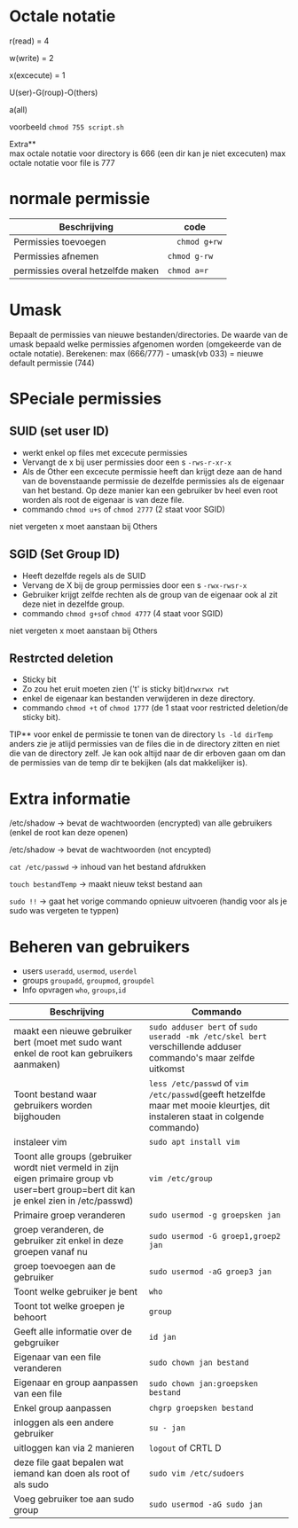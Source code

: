 # Octale notatie

r(read) = 4

w(write) = 2

x(excecute) = 1

U(ser)-G(roup)-O(thers)

a(all)


voorbeeld `chmod 755 script.sh`

Extra**  
max octale notatie voor directory is 666 (een dir kan je niet excecuten)
max octale notatie voor file is 777 

# normale permissie

| Beschrijving   |  code |
|---|---|
|Permissies toevoegen |  `   chmod g+rw `| 
| Permissies afnemen  | `chmod g-rw`  | 
| permissies overal hetzelfde maken  | `chmod a=r`  | 


# Umask 
Bepaalt de permissies van nieuwe bestanden/directories. De waarde van de umask bepaald welke permissies afgenomen worden (omgekeerde van de octale notatie). 
Berekenen: max (666/777) - umask(vb 033) = nieuwe default permissie (744)


# SPeciale permissies 
## SUID (set user ID)
- werkt enkel op files met excecute permissies 
- Vervangt de x bij user permissies door een s `-rws-r-xr-x` 
- Als de Other een excecute permissie heeft dan krijgt deze aan de hand van de bovenstaande permissie de  dezelfde permissies als de eigenaar van het bestand. Op deze manier kan een gebruiker bv heel even root worden als root de eigenaar is van deze file.
- commando `chmod u+s` of `chmod 2777` (2 staat voor SGID)

niet vergeten x moet aanstaan bij Others

## SGID (Set Group ID)
- Heeft dezelfde regels als de SUID 
- Vervang de X bij de group permissies door een s `-rwx-rwsr-x`
- Gebruiker krijgt zelfde rechten als de group van de eigenaar ook al zit deze niet in dezelfde group. 
- commando `chmod g+s`of `chmod 4777` (4 staat voor SGID) 

niet vergeten x moet aanstaan bij Others

## Restrcted deletion
- Sticky bit 
- Zo zou het eruit moeten zien ('t' is sticky bit)`drwxrwx rwt`
- enkel de eigenaar kan bestanden verwijderen in deze directory.
- commando `chmod +t` of `chmod 1777` (de 1 staat voor restricted deletion/de sticky bit).

TIP** voor enkel de permissie te tonen van de directory `ls -ld dirTemp` anders zie je atlijd permissies van de files die in de directory zitten en niet die van de directory zelf. Je kan ook altijd naar de dir erboven gaan om dan de permissies van de temp dir te bekijken (als dat makkelijker is).


# Extra informatie

/etc/shadow -> bevat de wachtwoorden (encrypted) van alle gebruikers (enkel de root kan deze openen)

/etc/shadow -> bevat de wachtwoorden (not encypted)

`cat /etc/passwd` -> inhoud van het bestand afdrukken

`touch bestandTemp` -> maakt nieuw tekst bestand aan

`sudo !!` -> gaat het vorige commando opnieuw uitvoeren (handig voor als je sudo was vergeten te typpen)


# Beheren van gebruikers 
- users `useradd`, `usermod`, `userdel`
- groups `groupadd`, `groupmod`, `groupdel`
- Info opvragen `who`, `groups`,`id`

|Beschrijving| Commando |
|---|---|
|maakt een nieuwe gebruiker bert (moet met sudo want enkel de root kan gebruikers aanmaken)|`sudo adduser bert` of `sudo useradd -mk /etc/skel bert` verschillende adduser commando's maar zelfde uitkomst|
| Toont bestand waar gebruikers worden bijghouden | `less /etc/passwd` of `vim /etc/passwd`(geeft hetzelfde maar met mooie kleurtjes, dit instaleren staat in colgende commando) |
| instaleer vim | `sudo apt install vim`|
| Toont alle groups (gebruiker wordt niet vermeld in zijn eigen primaire group vb user=bert group=bert dit kan je enkel zien in /etc/passwd)| `vim /etc/group` |
| Primaire groep veranderen | `sudo usermod -g groepsken jan` |
| groep veranderen, de gebruiker zit enkel in deze groepen vanaf nu | `sudo usermod -G groep1,groep2 jan`|
| groep toevoegen aan de gebruiker | `sudo usermod -aG groep3 jan`|
| Toont welke gebruiker je bent | `who`|
| Toont tot welke groepen je behoort | `group`|
| Geeft alle informatie over de gebgruiker| `id jan`|
| Eigenaar van een file veranderen | `sudo chown jan bestand` |
| Eigenaar en group aanpassen van een file| `sudo chown jan:groepsken bestand`|
| Enkel group aanpassen | `chgrp groepsken bestand `|
| inloggen als een andere gebruiker | `su - jan`|
| uitloggen kan via 2 manieren | `logout` of CRTL D|
| deze file gaat bepalen wat iemand kan doen als root of als sudo |`sudo vim /etc/sudoers` |
| Voeg gebruiker toe aan sudo group | `sudo usermod -aG sudo jan`|








